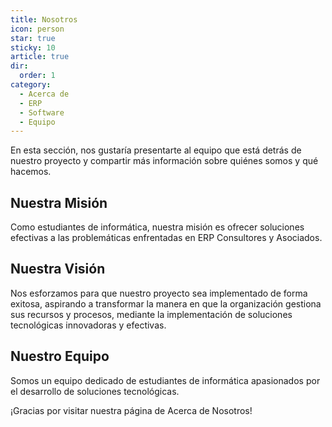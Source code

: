 ```yaml
---
title: Nosotros
icon: person
star: true
sticky: 10
article: true
dir:
  order: 1
category:
  - Acerca de
  - ERP
  - Software
  - Equipo
---
```


En esta sección, nos gustaría presentarte al equipo que está detrás de nuestro proyecto y compartir más información sobre quiénes somos y qué hacemos.

## Nuestra Misión

Como estudiantes de informática, nuestra misión es ofrecer soluciones efectivas a las problemáticas enfrentadas en ERP Consultores y Asociados.

## Nuestra Visión

Nos esforzamos para que nuestro proyecto sea implementado de forma exitosa, aspirando a transformar la manera en que la organización gestiona sus recursos y procesos, mediante la implementación de soluciones tecnológicas innovadoras y efectivas.

## Nuestro Equipo

Somos un equipo dedicado de estudiantes de informática apasionados por el desarrollo de soluciones tecnológicas.

¡Gracias por visitar nuestra página de Acerca de Nosotros!